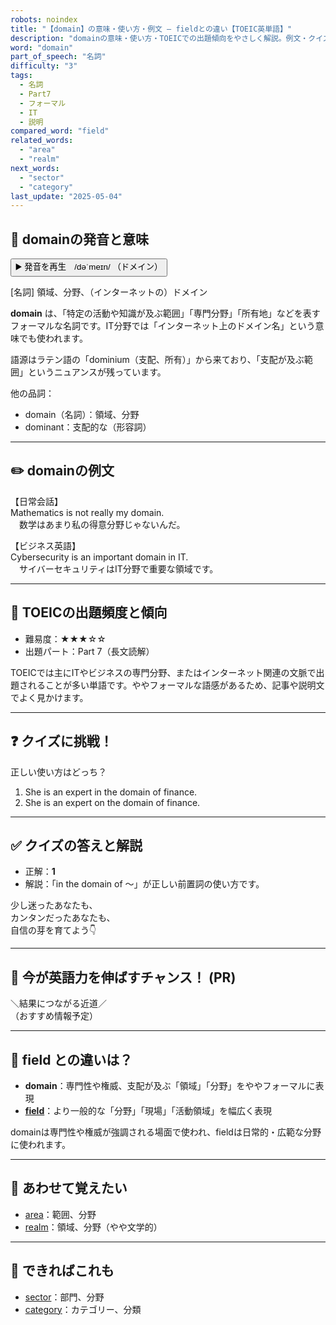 ```yaml
---
robots: noindex
title: "【domain】の意味・使い方・例文 ― fieldとの違い【TOEIC英単語】"
description: "domainの意味・使い方・TOEICでの出題傾向をやさしく解説。例文・クイズ付きでfieldとの違いもわかりやすく学べます。"
word: "domain"
part_of_speech: "名詞"
difficulty: "3"
tags:
  - 名詞
  - Part7
  - フォーマル
  - IT
  - 説明
compared_word: "field"
related_words:
  - "area"
  - "realm"
next_words:
  - "sector"
  - "category"
last_update: "2025-05-04"
---
```


## 🔰 domainの発音と意味

<button class="play-audio" onclick="playTTS('domain')">
  <span class="play-audio-main">
    ▶️ 発音を再生　/dəˈmeɪn/
  </span>
  <span class="play-audio-sub">
    （ドメイン）
  </span>
</button>

[名詞] 領域、分野、（インターネットの）ドメイン

**domain** は、「特定の活動や知識が及ぶ範囲」「専門分野」「所有地」などを表すフォーマルな名詞です。IT分野では「インターネット上のドメイン名」という意味でも使われます。

語源はラテン語の「dominium（支配、所有）」から来ており、「支配が及ぶ範囲」というニュアンスが残っています。

他の品詞：  
- domain（名詞）：領域、分野
- dominant：支配的な（形容詞）

---

## ✏️ domainの例文

【日常会話】  
Mathematics is not really my domain.  
　数学はあまり私の得意分野じゃないんだ。

【ビジネス英語】  
Cybersecurity is an important domain in IT.  
　サイバーセキュリティはIT分野で重要な領域です。

---

## 🎯 TOEICの出題頻度と傾向

- 難易度：★★★☆☆
- 出題パート：Part 7（長文読解）

TOEICでは主にITやビジネスの専門分野、またはインターネット関連の文脈で出題されることが多い単語です。ややフォーマルな語感があるため、記事や説明文でよく見かけます。

---

## ❓ クイズに挑戦！

正しい使い方はどっち？

1. She is an expert in the domain of finance.  
2. She is an expert on the domain of finance.

---

## ✅ クイズの答えと解説

- 正解：**1**
- 解説：「in the domain of ～」が正しい前置詞の使い方です。

少し迷ったあなたも、  
カンタンだったあなたも、  
自信の芽を育てよう👇️

---

## 🚀 今が英語力を伸ばすチャンス！ (PR)

<div class="info-center">
＼結果につながる近道／<br>  
（おすすめ情報予定）
</div>

---

## 🤔  field との違いは？

- **domain**：専門性や権威、支配が及ぶ「領域」「分野」をややフォーマルに表現
- **[field](/word/field)**：より一般的な「分野」「現場」「活動領域」を幅広く表現

domainは専門性や権威が強調される場面で使われ、fieldは日常的・広範な分野に使われます。

---

## 🧩 あわせて覚えたい

- [area](/word/area)：範囲、分野
- [realm](/word/realm)：領域、分野（やや文学的）

---

## 📖 できればこれも

- [sector](/word/sector)：部門、分野
- [category](/word/category)：カテゴリー、分類

<!-- cvid: aid16_bid32 -->
